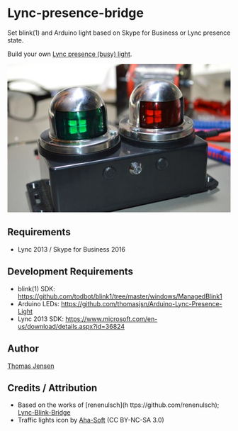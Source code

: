 # Lync-presence-bridge
Set blink(1) and Arduino light based on Skype for Business or Lync presence state.

Build your own [Lync presence (busy) light](https://www.uctrl.org/tags/lync/).

![Lync presence (busy) light](image.jpg)

## Requirements
* Lync 2013 / Skype for Business 2016

## Development Requirements
* blink(1) SDK: https://github.com/todbot/blink1/tree/master/windows/ManagedBlink1
* Arduino LEDs: https://github.com/thomasjsn/Arduino-Lync-Presence-Light
* Lync 2013 SDK: https://www.microsoft.com/en-us/download/details.aspx?id=36824

## Author
[Thomas Jensen](https://www.uctrl.org/)

## Credits / Attribution
* Based on the works of [renenulsch](h ttps://github.com/renenulsch); [Lync-Blink-Bridge](https://github.com/renenulsch/Lync-Blink-Bridge)
* Traffic lights icon by [Aha-Soft](http://www.aha-soft.com) (CC BY-NC-SA 3.0)
